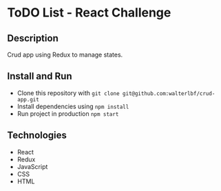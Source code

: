 # ToDO List - React Challenge

## Description

Crud app using Redux to manage states.

## Install and Run

- Clone this repository with `git clone git@github.com:walterlbf/crud-app.git`
- Install dependencies using `npm install`
- Run project in production `npm start`

## Technologies

- React
- Redux
- JavaScript
- CSS
- HTML

